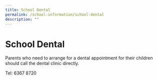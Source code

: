 ```yaml
---
title: School Dental
permalink: /school-information/school-dental
description: ""
---
```

# **School Dental**

Parents who need to arrange for a dental appointment for their children should call the dental clinic directly. 

Tel: 6367 8720